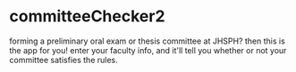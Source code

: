 committeeChecker2
=================

forming a preliminary oral exam or thesis committee at JHSPH?  then this is the app for you!  enter your faculty info, and it'll tell you whether or not your committee satisfies the rules.
